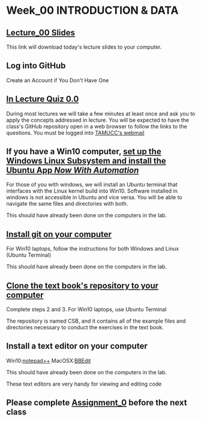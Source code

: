 # Week_00 INTRODUCTION & DATA
## [Lecture_00 Slides](https://github.com/comp-bio-fall-2019/Week00/blob/master/Lecture00_Overview_BigData.pdf)

This link will download today's lecture slides to your computer.

## Log into GitHub
Create an Account if You Don't Have One

## [In Lecture Quiz 0.0](https://forms.office.com/Pages/ResponsePage.aspx?id=8frLNKZngUepylFOslULZlFZdbyVx8RLiPt1GobhHnlUMlExSEtYN0pTTFVXUzJJUlpYRUNGQzU1Ti4u)
During most lectures we will take a few minutes at least once and ask you to apply the concepts addressed in lecture. You will be expected to have the class's GitHub repository open in a web browser to follow the links to the questions.  You must be logged into [TAMUCC's webmail](https://outlook.tamucc.edu)


## If you have a Win10 computer, [set up the Windows Linux Subsystem and install the Ubuntu App *_**Now With Automation**_*](https://github.com/comp-bio-fall-2019/Week00/blob/master/InstallLinuxOnWindows_Automated.pdf)
For those of you with windows, we will install an Ubuntu terminal that interfaces with the Linux kernel build into Win10.  Software installed in windows is not accessible in Ubuntu and vice versa.  You will be able to navigate the same files and directories with both. 

This should have already been done on the computers in the lab.

## [Install git on your computer](https://computingskillsforbiologists.com/setup/)
For Win10 laptops, follow the instructions for both Windows and Linux (Ubuntu Terminal)

This should have already been done on the computers in the lab.

## [Clone the text book's repository to your computer](https://computingskillsforbiologists.com/setup/)
Complete steps 2 and 3. For Win10 laptops, use Ubuntu Terminal

The repository is named CSB, and it contains all of the example files and directories necessary to conduct the exercises in the text book.

## Install a text editor on your computer
Win10:[notepad++](https://notepad-plus-plus.org/download/v7.7.1.html)	MacOSX:[BBEdit](https://www.barebones.com/products/textwrangler/download.html)

This should have already been done on the computers in the lab.

These text editors are very handy for viewing and editing code

## Please complete [Assignment_0](https://github.com/comp-bio-fall-2019/Week00/blob/master/assignment_0.md) before the next class
